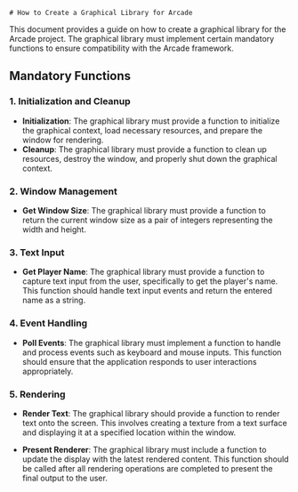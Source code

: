     # How to Create a Graphical Library for Arcade

This document provides a guide on how to create a graphical library for the Arcade project. The graphical library must implement certain mandatory functions to ensure compatibility with the Arcade framework.

## Mandatory Functions

### 1. Initialization and Cleanup

- **Initialization**: The graphical library must provide a function to initialize the graphical context, load necessary resources, and prepare the window for rendering.
- **Cleanup**: The graphical library must provide a function to clean up resources, destroy the window, and properly shut down the graphical context.

### 2. Window Management

- **Get Window Size**: The graphical library must provide a function to return the current window size as a pair of integers representing the width and height.

### 3. Text Input

- **Get Player Name**: The graphical library must provide a function to capture text input from the user, specifically to get the player's name. This function should handle text input events and return the entered name as a string.

### 4. Event Handling

- **Poll Events**: The graphical library must implement a function to handle and process events such as keyboard and mouse inputs. This function should ensure that the application responds to user interactions appropriately.

### 5. Rendering

- **Render Text**: The graphical library should provide a function to render text onto the screen. This involves creating a texture from a text surface and displaying it at a specified location within the window.

- **Present Renderer**: The graphical library must include a function to update the display with the latest rendered content. This function should be called after all rendering operations are completed to present the final output to the user.
